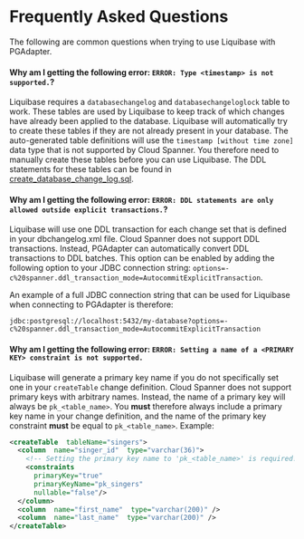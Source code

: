 # Frequently Asked Questions

The following are common questions when trying to use Liquibase with PGAdapter.

#### Why am I getting the following error: `ERROR: Type <timestamp> is not supported.`?
Liquibase requires a `databasechangelog` and `databasechangeloglock` table to work. These tables are
used by Liquibase to keep track of which changes have already been applied to the database.
Liquibase will automatically try to create these tables if they are not already present in your
database. The auto-generated table definitions will use the `timestamp [without time zone]` data
type that is not supported by Cloud Spanner. You therefore need to manually create these tables
before you can use Liquibase. The DDL statements for these tables can be found in
[create_database_change_log.sql](create_database_change_log.sql).

#### Why am I getting the following error: `ERROR: DDL statements are only allowed outside explicit transactions.`?
Liquibase will use one DDL transaction for each change set that is defined in your dbchangelog.xml
file. Cloud Spanner does not support DDL transactions. Instead, PGAdapter can automatically convert
DDL transactions to DDL batches. This option can be enabled by adding the following option to your
JDBC connection string: `options=-c%20spanner.ddl_transaction_mode=AutocommitExplicitTransaction`.

An example of a full JDBC connection string that can be used for Liquibase when connecting to
PGAdapter is therefore:

```
jdbc:postgresql://localhost:5432/my-database?options=-c%20spanner.ddl_transaction_mode=AutocommitExplicitTransaction
```

#### Why am I getting the following error: `ERROR: Setting a name of a <PRIMARY KEY> constraint is not supported.`
Liquibase will generate a primary key name if you do not specifically set one in your `createTable`
change definition. Cloud Spanner does not support primary keys with arbitrary names. Instead, the
name of a primary key will always be `pk_<table_name>`. You __must__ therefore always include a
primary key name in your change definition, and the name of the primary key constraint __must__ be
equal to `pk_<table_name>`. Example:

```xml
<createTable  tableName="singers">
  <column  name="singer_id"  type="varchar(36)">
    <!-- Setting the primary key name to 'pk_<table_name>' is required! -->
    <constraints
      primaryKey="true"
      primaryKeyName="pk_singers"
      nullable="false"/>
  </column>
  <column  name="first_name"  type="varchar(200)" />
  <column  name="last_name"  type="varchar(200)" />
</createTable>
```
